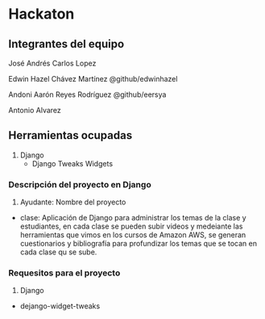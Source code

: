 # Hackaton

## Integrantes del equipo

José Andrés Carlos Lopez 

Edwin Hazel Chávez Martínez @github/edwinhazel

Andoni Aarón Reyes Rodríguez @github/eersya

Antonio Alvarez 

##  Herramientas ocupadas

1. Django
   - Django Tweaks Widgets
	
### Descripción del proyecto en Django

1. Ayudante: Nombre del proyecto 
- clase: Aplicación de Django para administrar los temas de la clase y estudiantes, en cada clase se pueden subir videos y medeiante las herramientas que vimos en los cursos de Amazon AWS, se generan cuestionarios y bibliografía para profundizar los temas que se tocan en cada clase qu se sube.

### Requesitos para el proyecto
1. Django
- dejango-widget-tweaks
